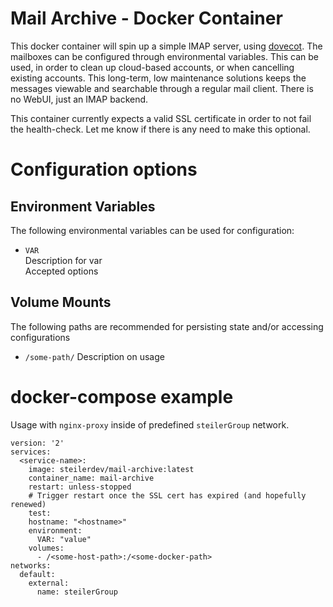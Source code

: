 # Mail Archive - Docker Container
This docker container will spin up a simple IMAP server, using [dovecot](https://www.dovecot.org). The mailboxes can be configured through environmental variables. This can be used, in order to clean up cloud-based accounts, or when cancelling existing accounts. This long-term, low maintenance solutions keeps the messages viewable and searchable through a regular mail client. There is no WebUI, just an IMAP backend.

This container currently expects a valid SSL certificate in order to not fail the health-check. Let me know if there is any need to make this optional.

# Configuration options
## Environment Variables
The following environmental variables can be used for configuration:

 - `VAR`  
    Description for var  
    Accepted options

## Volume Mounts
The following paths are recommended for persisting state and/or accessing configurations

 - `/some-path/` 
    Description on usage

# docker-compose example
Usage with `nginx-proxy` inside of predefined `steilerGroup` network.

```
version: '2'
services:
  <service-name>:
    image: steilerdev/mail-archive:latest
    container_name: mail-archive
    restart: unless-stopped
    # Trigger restart once the SSL cert has expired (and hopefully renewed)
    test: 
    hostname: "<hostname>"
    environment:
      VAR: "value"
    volumes:
      - /<some-host-path>:/<some-docker-path>
networks:
  default:
    external:
      name: steilerGroup
```